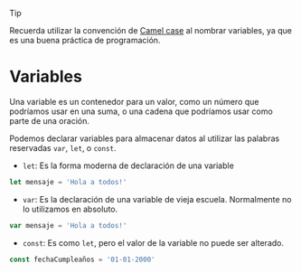 > [!TIP]
> Recuerda utilizar la convención de [Camel case](https://developer.mozilla.org/en-US/docs/Glossary/Camel_case) al nombrar variables, ya que es una buena práctica de programación.

# Variables

Una variable es un contenedor para un valor, como un número que podríamos usar en una suma, o una cadena que podríamos usar como parte de una oración.

Podemos declarar variables para almacenar datos al utilizar las palabras reservadas `var`, `let`, o `const`.

- `let`: Es la forma moderna de declaración de una variable
```js
let mensaje = 'Hola a todos!'
```
- `var`: Es la declaración de una variable de vieja escuela. Normalmente no lo utilizamos en absoluto.
```js
var mensaje = 'Hola a todos!'
```
- `const`: Es como `let`, pero el valor de la variable no puede ser alterado.
```js
const fechaCumpleaños = '01-01-2000'
```